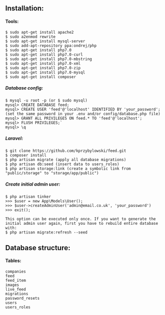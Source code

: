 ## Installation:


#### Tools:
    $ sudo apt-get install apache2
    $ sudo a2enmod rewrite
    $ sudo apt-get install mysql-server
    $ sudo add-apt-repository ppa:ondrej/php
    $ sudo apt-get install php7.0
    $ sudo apt-get install php7.0-curl
    $ sudo apt-get install php7.0-mbstring
    $ sudo apt-get install php7.0-xml
    $ sudo apt-get install php7.0-zip
    $ sudo apt-get install php7.0-mysql
    $ sudo apt-get install composer

##### Database config:
    $ mysql -u root -p (or $ sudo mysql)  
    mysql> CREATE DATABASE feed;  
    mysql> CREATE USER 'feed'@'localhost' IDENTIFIED BY 'your_password'; (set the same password in your .env and/or config/database.php file)    
    mysql> GRANT ALL PRIVILEGES ON feed.* TO 'feed'@'localhost';  
    mysql> FLUSH PRIVILEGES;`  
    mysql> \q

##### Laravel:
    $ git clone https://github.com/kprzybylowski/feed.git
    $ composer install
    $ php artisan migrate (apply all database migrations)
    $ php artisan db:seed (insert data to users_roles)
    $ php artisan storage:link (create a symbolic link from "public/storage" to "storage/app/public")

##### Create initial admin user:
    $ php artisan tinker
    >>> $user = new App\Models\User();  
    >>> $user->createAdminUser('admin@email.co.uk', 'your_password')  
    >>> exit();
    
    This option can be executed only once. If you want to generate the initial admin user again, first you have to rebuild entire database with:  
    $ php artisan migrate:refresh --seed

## Database structure:


#### Tables:
    companies
    feed
    feed_item
    images
    live_feed
    migrations
    password_resets
    users
    users_roles